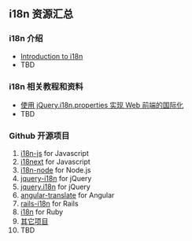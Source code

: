 ## i18n 资源汇总

### i18n 介绍
- [Introduction to i18n](https://www.debian.org/doc/manuals/intro-i18n/)
- TBD

### i18n 相关教程和资料
- [使用 jQuery.i18n.properties 实现 Web 前端的国际化](http://www.ibm.com/developerworks/cn/web/1305_hezj_jqueryi18n/)
- TBD

### Github 开源项目
1. [i18n-js](https://github.com/fnando/i18n-js) for Javascript
2. [i18next](https://github.com/jamuhl/i18next) for Javascript
3. [i18n-node](https://github.com/mashpie/i18n-node) for Node.js
4. [jquery-i18n](https://github.com/recurser/jquery-i18n) for jQuery
5. [jquery.i18n](https://github.com/wikimedia/jquery.i18n) for jQuery
6. [angular-translate](https://github.com/angular-translate/angular-translate) for Angular
7. [rails-i18n](https://github.com/svenfuchs/rails-i18n) for Rails
8. [i18n](https://github.com/mattetti/i18n) for Ruby
9. [其它项目](https://github.com/search?q=i18n&type=Repositories&ref=searchresults)
10. TBD